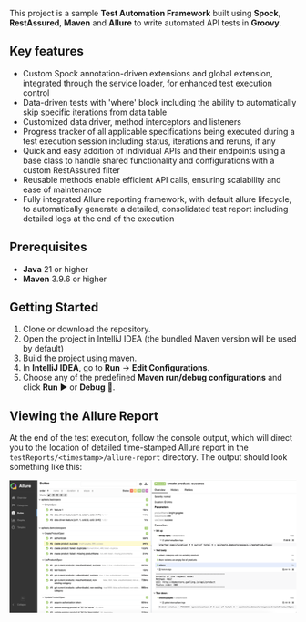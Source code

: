 This project is a sample **Test Automation Framework** built using **Spock**, **RestAssured**, **Maven** and **Allure** to write automated API tests in **Groovy**.

## Key features

- Custom Spock annotation-driven extensions and global extension, integrated through the service loader, for enhanced test execution control
- Data-driven tests with 'where' block including the ability to automatically skip specific iterations from data table
- Customized data driver, method interceptors and listeners
- Progress tracker of all applicable specifications being executed during a test execution session including status, iterations and reruns, if any
- Quick and easy addition of individual APIs and their endpoints using a base class to handle shared functionality and configurations with a custom RestAssured filter
- Reusable methods enable efficient API calls, ensuring scalability and ease of maintenance
- Fully integrated Allure reporting framework, with default allure lifecycle, to automatically generate a detailed, consolidated test report including detailed logs at the end of the execution

## Prerequisites

- **Java** 21 or higher
- **Maven** 3.9.6 or higher 

## Getting Started

1. Clone or download the repository.
2. Open the project in IntelliJ IDEA (the bundled Maven version will be used by default)
3. Build the project using maven.
4. In **IntelliJ IDEA**, go to **Run** → **Edit Configurations**.
5. Choose any of the predefined **Maven run/debug configurations** and click **Run** ▶️ or **Debug** 🐞.

## Viewing the Allure Report

At the end of the test execution, follow the console output, which will direct you to the location of detailed time-stamped Allure report in the `testReports/<timestamp>/allure-report` directory. The output should look something like this:

![Screenshot](/allure-test-report-screenshot.png)
